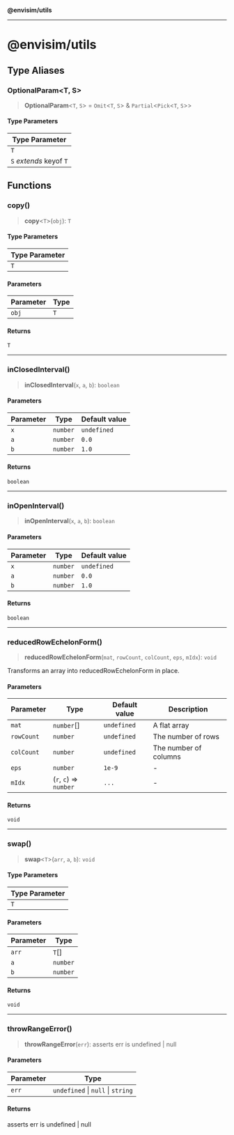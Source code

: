 **@envisim/utils**

---

# @envisim/utils

## Type Aliases

### OptionalParam\<T, S\>

> **OptionalParam**\<`T`, `S`\> = `Omit`\<`T`, `S`\> & `Partial`\<`Pick`\<`T`, `S`\>\>

#### Type Parameters

| Type Parameter          |
| ----------------------- |
| `T`                     |
| `S` _extends_ keyof `T` |

## Functions

### copy()

> **copy**\<`T`\>(`obj`): `T`

#### Type Parameters

| Type Parameter |
| -------------- |
| `T`            |

#### Parameters

| Parameter | Type |
| --------- | ---- |
| `obj`     | `T`  |

#### Returns

`T`

---

### inClosedInterval()

> **inClosedInterval**(`x`, `a`, `b`): `boolean`

#### Parameters

| Parameter | Type     | Default value |
| --------- | -------- | ------------- |
| `x`       | `number` | `undefined`   |
| `a`       | `number` | `0.0`         |
| `b`       | `number` | `1.0`         |

#### Returns

`boolean`

---

### inOpenInterval()

> **inOpenInterval**(`x`, `a`, `b`): `boolean`

#### Parameters

| Parameter | Type     | Default value |
| --------- | -------- | ------------- |
| `x`       | `number` | `undefined`   |
| `a`       | `number` | `0.0`         |
| `b`       | `number` | `1.0`         |

#### Returns

`boolean`

---

### reducedRowEchelonForm()

> **reducedRowEchelonForm**(`mat`, `rowCount`, `colCount`, `eps`, `mIdx`): `void`

Transforms an array into reducedRowEchelonForm in place.

#### Parameters

| Parameter  | Type                   | Default value | Description           |
| ---------- | ---------------------- | ------------- | --------------------- |
| `mat`      | `number`[]             | `undefined`   | A flat array          |
| `rowCount` | `number`               | `undefined`   | The number of rows    |
| `colCount` | `number`               | `undefined`   | The number of columns |
| `eps`      | `number`               | `1e-9`        | -                     |
| `mIdx`     | (`r`, `c`) => `number` | `...`         | -                     |

#### Returns

`void`

---

### swap()

> **swap**\<`T`\>(`arr`, `a`, `b`): `void`

#### Type Parameters

| Type Parameter |
| -------------- |
| `T`            |

#### Parameters

| Parameter | Type     |
| --------- | -------- |
| `arr`     | `T`[]    |
| `a`       | `number` |
| `b`       | `number` |

#### Returns

`void`

---

### throwRangeError()

> **throwRangeError**(`err`): asserts err is undefined \| null

#### Parameters

| Parameter | Type                              |
| --------- | --------------------------------- |
| `err`     | `undefined` \| `null` \| `string` |

#### Returns

asserts err is undefined \| null
